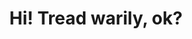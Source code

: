 ---
layout: layouts/page2.njk
title: Hi! Tread warily, ok?
archiveButtonText: See all posts
shortDesc: Civic minded Pragmatic design of products & services for good, not evil*
blurb: Before you go any further please know I'm designing and building this
  site in the open. Why? Because I want to to share it with you, and if I wait
  until I'm finished you'll never see it! <br><br>In the spirit of iterative
  design, tread warily my friend and don't mind the typos, bugs and less
  polished bits. I might even design a homepage at some point.<br><br>
  Learn more <a href="/about">about me</a> and view <a href="/projects">selected projects</a>.
metaDesc: text here
postsHeading: Latest posts
socialImage: ""
---